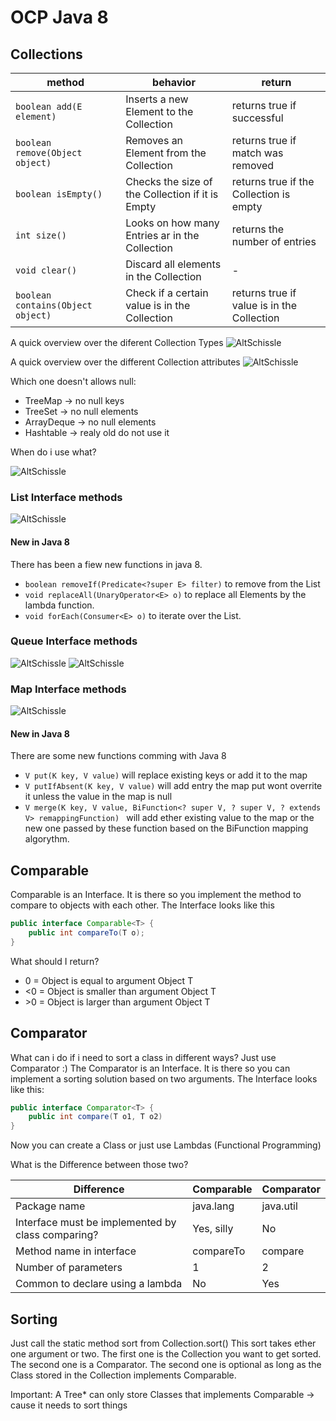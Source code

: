 # OCP Java 8
## Collections
| method                            | behavior                                         | return                     |
|-----------------------------------|--------------------------------------------------|----------------------------|
| `boolean add(E element)`          | Inserts a new Element to the Collection          | returns true if successful |
| `boolean remove(Object object)`   | Removes an Element from the Collection           | returns true if match was removed |
| `boolean isEmpty()`               | Checks the size of the Collection if it is Empty | returns true if the Collection is empty |
| `int size()`                      | Looks on how many Entries ar in the Collection   | returns the number of entries |
| `void clear()`                    | Discard all elements in the Collection           | - |
| `boolean contains(Object object)` | Check if a  certain value is in the Collection   | returns true if value is in the Collection |

A quick overview over the diferent Collection Types
![AltSchissle](img/OCP_KnowbasisCollectionType.png)

A quick overview over the different Collection attributes
![AltSchissle](img/OCP_KnowbasisCollectionAttribute.png)

Which one doesn't allows null:
  * TreeMap -> no null keys
  * TreeSet -> no null elements
  * ArrayDeque -> no null elements
  * Hashtable -> realy old do not use it
  
When do i use what?

![AltSchissle](img/OCP_KnowbasisWhenUseWhat.png)

### List Interface methods
![AltSchissle](img/OCP_KnowbasisLists.png)
#### New in Java 8
There has been a fiew new functions in java 8. 
* ```boolean removeIf(Predicate<?super E> filter)``` to remove from the List
* ```void replaceAll(UnaryOperator<E> o)``` to replace all Elements by the lambda function.
* ```void forEach(Consumer<E> o)``` to iterate over the List.





### Queue Interface methods
![AltSchissle](img/OCP_ArrayDeque_1.png)
![AltSchissle](img/OCP_ArrayDeque_2.png)

### Map Interface methods
![AltSchissle](img/OCP_KnowbasisMap.png)
#### New in Java 8
There are some new functions comming with Java 8
* ```V put(K key, V value)``` will replace existing keys or add it to the map
* ```V putIfAbsent(K key, V value)``` will add entry the map put wont overrite it unless the value in the map is null
* ```V merge(K key, V value, BiFunction<? super V, ? super V, ? extends V> remappingFunction) ``` will add ether existing value to the map or the new one passed by these function based on the BiFunction mapping algorythm.

## Comparable
Comparable is an Interface. It is there so you implement the method to compare to objects with each other. The Interface looks like this
```Java
public interface Comparable<T> {
	public int compareTo(T o);
}
```

What should I return?
  *  0  = Object is equal to argument Object T
  * <0  = Object is smaller than argument Object T
  * \>0 = Object is larger than argument Object T
  
## Comparator
What can i do if i need to sort a class in different ways?
Just use Comparator :)
The Comparator is an Interface. It is there so you can implement a sorting solution based on two arguments. The Interface looks like this:
```Java
public interface Comparator<T> {
	public int compare(T o1, T o2)
}
```

Now you can create a Class or just use Lambdas (Functional Programming)


What is the Difference between those two?

| Difference | Comparable | Comparator |
|------------|------------|------------|
| Package name | java.lang | java.util |
| Interface must be implemented by class comparing? | Yes, silly | No |
| Method name in interface | compareTo | compare |
| Number of parameters | 1 | 2 |
| Common to declare using a lambda | No | Yes |


## Sorting
Just call the static method sort from Collection.sort()
This sort takes ether one argument or two. The first one is the Collection you want to get sorted. The second one is a Comparator. The second one is optional as long as the Class stored in the Collection implements Comparable.

Important: A Tree\* can only store Classes that implements Comparable -> cause it needs to sort things



